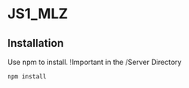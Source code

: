# JS1_MLZ

## Installation

Use npm to install. !Important in the /Server Directory

```bash
npm install
```
